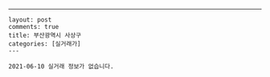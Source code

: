 ---
    layout: post
    comments: true
    title: 부산광역시 사상구
    categories: [실거래가]
    ---

    2021-06-10 실거래 정보가 없습니다.

    